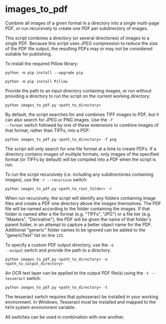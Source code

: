 # images_to_pdf
Combine all images of a given format in a directory into a single multi-page PDF, or run recursively to create one PDF per subdirectory of images.

This script combines a directory (or several directories) of images to a single PDF. Because this script uses JPEG compression to reduce the size of the PDF file output, the resulting PDFs may or may not be considered suitable for publishing.

To install the required Pillow library:
    
    python -m pip install --upgrade pip

    python -m pip install Pillow

Provide the path to an input directory containing images, or run without providing a directory to run the script on the current working directory:

    python images_to_pdf.py <path_to_directory>
	
By default, the script searches for and combines TIFF images to PDF, but it can also search for JPEG or PNG images. Use the <code>-f --format</code> switch followed by one of these extensions to combine images of that format, rather than TIFFs, into a PDF:
	
	python images_to_pdf.py <path_to_directory> -f png
	
The script will only search for one file format at a time to create PDFs. If a directory contains images of multiple formats, only images of the specified format (or TIFFs by default) will be compiled into a PDF when the script is run.
    
To run the script recursively (i.e. including any subdirectories containing images), use the <code>-r --recursive</code> switch:

    python images_to_pdf.py <path_to_root_folder> -r
    
When run recursively, the script will identify any folders containing image files and create a PDF one directory above the images themselves. The PDF file will be named according to the folder containing the images. If that folder is named after a file format (e.g. "TIFFs", "JPG") or a file tier (e.g. "Masters", "Derivative"), the PDF will be given the name of that folder's parent folder, in an attempt to capture a better object name for the PDF. Additional "generic" folder names to be ignored can be added to the "genericTest" list on line <code>133</code>.

To specify a custom PDF output directory, use the <code>-o --output</code> switch and provide the path to a directory:

	python images_to_pdf.py <path_to_directory> -o <path_to_output_directory>
	
An OCR text layer can be applied to the output PDF file(s) using the <code>-t --tesseract</code> switch:
	
	python images_to_pdf.py <path_to_directory> -t

The tesseract switch requires that pytesseract be installed in your working environment. In Windows, Tesseract must be installed and mapped to the <code>PATH</code> system environment variable.

All switches can be used in combination with one another.
